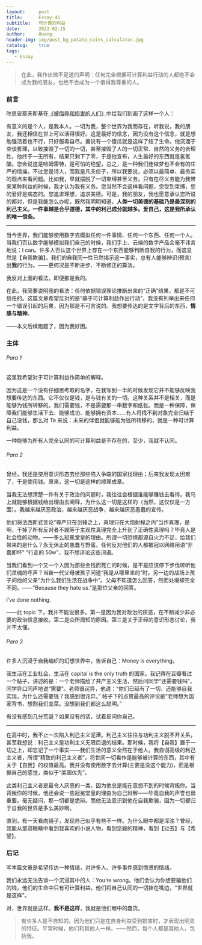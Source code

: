 ```yaml
---
layout:     post
title:      Essay-45
subtitle:   可计算的利益
date:       2022-02-15
author:     Huang
header-img: img/post_bg_potato_coins_calculator.jpg
catalog:    true
tags:
   - Essay
---
```


> 在此，我作出微不足道的声明：任何完全根据可计算利益行动的人都绝不会成为我的朋友，也绝不会成为一个值得我尊重的人。

### 前言

陀思妥耶夫斯基在[《被侮辱和损害的人们》](https://xn--29s704loyd.com/2021/07/10/Humiliated-and-Insulted/)中给我们刻画了这样一个人：

有意义的是个人，是我本人。一切为我，整个世界为我而存在，听我说，我的朋友，我还相信在世上可以活得很好。这是最好的信念，因为没有这个信念，就是想勉强活着也不行，只好服毒自尽。据说有一个傻瓜就是这样了结了生命。他沉湎于空谈哲理，以致摧毁了一切的一切，甚至摧毁了人的一切正常、自然的义务的合理性，他终于一无所有，结果只剩下了零，于是他宣布，人生最好的东西就是氢氰酸。您会说这是哈姆雷特，是可怕的绝望，总之，是一种我们连做梦也不会有的庄严的情操。不过您是诗人，而我是凡夫俗子，所以我要说，必须以最简单、最务实的观点来看问题。比如我，早就摆脱了一切束缚甚至义务。只有在尽义务能为我带来某种利益的时候，我才认为我有义务。您当然不会这样看问题，您受到束缚，您的爱好是病态的。您追求理想，追求美德。可是，我的朋友，我也愿意承认您所说的都对，但是我能怎么办呢，既然我明明知道，**人类一切美德的基础乃是最深刻的利己主义。一件事越是合乎道德，其中的利己成分就越多。爱自己，这是我所承认的唯一信条。**

---

当今世界，我们能够使用数字去模拟任何一件事情、任何一个东西、任何一个人。当我们否认数字能够模拟我们自己的时候，我们手上、云端的数字产品会毫不讳言地说：I can。许多人否认这个世界上存在一个东西能够判断自我的行为，而这显然是【自我欺骗】。我们的自我同一性已然揭示这一事实，总有人能够辨识(预言)出**我**的行为。——更何况是不断进步、不断修正的算法。

我反对上面的看法，即便那是我的。

在此，我简要说明我的看法：任何依据错误理论推断出来的“正确”结果，都是不可信任的。这篇文章希望反对的是“基于可计算利益作出行动”，我没有列举出来任何一个错误引起的后果，因为那是不可言说的。我想要传达的是文字背后的东西，**情感与精神**。

——本文后续跑题了，因为我好困。

### 主体

###### Para 1

这里我希望对于可计算利益作简单的解释。

因为这是一个没有仔细思考取的名字，在我写到一半的时候发现它并不能够反映我想要传达的东西。它不仅仅是钱，是与钱有关的一切。这种关系并不是相关，而是能够为钱所转移的。我们需要钱，不是需要那一串数字和纸张。而是一种保障，保障我们能够生活下去、能够成功、能够拥有资本……有人将找不到对象完全归结于自己没钱，那么对 Ta 来说：未来的伴侣就能够能为钱所转移的，就是一种可计算利益。

一种能够为所有人完全认同的可计算利益是不存在的，至少，我就不认同。

###### Para 2

曾经，我还是使用意识形态去给那些陷入争端的国家找理由；后来我发现太困难了，于是使用钱。原来，这一切是这样的顺理成章。

当我无法想清楚一件有关于政治的问题时，我往往会根据谁能够赚钱去看待。我马上就能够根据钱给出理由去阐释，为什么这一切是这样的（当然，这仅仅是一方面）。我越来越厌恶政治，越来越厌恶战争，越来越厌恶愚蠢的宣传。

他们将法西斯式言论“尊严只在剑锋之上，真理只在大炮射程之内”当作真理，是啊，干掉了所有反对者不就等于主观性真理完全上升到了正确性真理吗？毕竟人是社会性的动物。——多么冠冕堂皇的理由。所谓一切恐惧都源自火力不足，给我们带来的是什么？永无休止的愚蠢与野蛮。任何反对他们的人都被冠以网络用语“非蠢即坏” “行走的 50w”，我不想评论这些词语。

当我们看到一个又一个人因为那些金钱而死亡的时候，是不是应该停下步伐听听他们灵魂的呼声？当新一代父母被孩子问道“我是从哪里来的”时，另一边的战场上孩子问他的父亲“为什么我们生活在战争中”。父母不知道怎么回答，然而处境却完全不同。——“Because they hate us.”是那位父亲的回答。

$\text{I've done nothing.}$

——此 topic 下，我并不能说很多。第一是因为我对政治的厌恶，在不断减少非必要的政治信息接收。第二是众所周知的原因。第三是关于正经的意识形态讨论，我并不太懂。

###### Para 3

许多人沉浸于自我编织的幻想世界中，告诉自己：$\text{Money is everything}$。

我生活在工业社会，生活在 $\text{capital is the only truth}$ 的国家。我记得在豆瓣看过一个帖子，讲述的是：一个老师描绘了共产主义生活，然后问同学“还需要钱吗”，同学异口同声地说“需要”。老师很诧异，他说：“你们已经有了一切，还能够自我实现，为什么还需要钱？我感到很诧异。” 帖子下的点赞最高的评论是“老师想为国家背书，想割我们韭菜。没想到我们都这么聪明。”

有没有感到几分荒诞？如果没有的话，试着反问你自己。

---

在高中时，我不止一次陷入利己主义泥潭。利己主义往往与功利主义脱不开关系，甚至我想说：利己主义是功利主义无限后退的结果。那时候，我将【自我】置于一切之上，却忘记了一个事实——我们生活的意义全然在于他人。我自诩高级的利己主义者，所谓“精致的利己主义者”，将世间一切看作是能够被计算的东西，其中有关于【自我】的权值最高。我并没有使用数字去计算(主要是没这个能力)，而是根据自己的感觉，类似于“美国优先”。

此类利己主义者是最令人厌恶的一类，因为他总是能在意想不到的时候背叛你。当背叛你的时候，他还会说一些冠冕堂皇的理由为自己辩解——毕竟自我的声誉也很重要。毫无疑问，那一切都是诡辩。而他无法意识到他在自我欺骗，因为一切都归于自我的世界是多么美妙啊。

直到，有一天看向镜子，发现自己似乎有些不一样。为什么眼中都是浑浊？曾经，我能从那双眼睛中看到我喜欢的小说人物，看到坚毅的精神，看到【过去】与【希望】。

### 后记

写本篇文章是希望传达一种情绪，对许多人、许多事件感到愤懑的情绪。

我们永远无法告诉一个沉浸其中的人：$\text{You're wrong}$。他们会认为你想要骗他们的钱，他们的生命中只有可计算利益。他们将自己认同的一切挂在嘴边，“世界就是这样”。

对，世界就是这样。**我不是这样**，我就是他们眼中的蠢货。

> 有许多人是不自知的。因为他们只是在自身利益受到损害时，才表现出明显的特征。平常时候，他们和其他人一样。——然而，每个人都是其他人，包括我。
